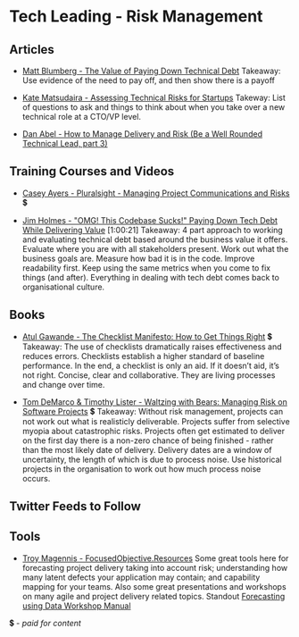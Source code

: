 # Tech Leading - Risk Management

## Articles

- [Matt Blumberg - The Value of Paying Down Technical Debt](https://www.onlyonceblog.com/2012/11/the-value-of-paying-down-technical-debt)
Takeaway: Use evidence of the need to pay off, and then show there is a payoff

- [Kate Matsudaira - Assessing Technical Risks for Startups](http://katemats.com/assessing-technical-risks-for-startups-new-tech-leader-series/)
Takeway: List of questions to ask and things to think about when you take over a new technical role at a CTO/VP level.

- [Dan Abel - How to Manage Delivery and Risk (Be a Well Rounded Technical Lead, part 3)](http://www.engineeringandcareering.co.uk/2014/05/how-to-be-well-rounded-delivery-risk.html)

## Training Courses and Videos

- [Casey Ayers - Pluralsight - Managing Project Communications and Risks](https://app.pluralsight.com/library/courses/project-communications-risks-managing) 💲

- [Jim Holmes - "OMG! This Codebase Sucks!" Paying Down Tech Debt While Delivering Value](https://www.youtube.com/watch?v=InCmGFSA3JM) [1:00:21]
Takeaway: 4 part approach to working and evaluating technical debt based around the business value it offers. Evaluate where you are with all stakeholders present. Work out what the business goals are. Measure how bad it is in the code. Improve readability first. Keep using the same metrics when you come to fix things (and after). Everything in dealing with tech debt comes back to organisational culture.

## Books

- [Atul Gawande - The Checklist Manifesto: How to Get Things Right](https://www.amazon.co.uk/Checklist-Manifesto-Things-Right-Gawande/dp/1846683149) 💲
Takeaway: The use of checklists dramatically raises effectiveness and reduces errors. Checklists establish a higher standard of baseline performance. In the end, a checklist is only an aid. If it doesn’t aid, it’s not right. Concise, clear and collaborative. They are living processes and change over time.

- [Tom DeMarco & Timothy Lister - Waltzing with Bears: Managing Risk on Software Projects](https://www.amazon.co.uk/Waltzing-Bears-Managing-Software-Projects/dp/0932633609) 💲
Takeaway: Without risk management, projects can not work out what is realisticly deliverable. Projects suffer from selective myopia about catastrophic risks. Projects often get estimated to deliver on the first day there is a non-zero chance of being finished - rather than the most likely date of delivery. Delivery dates are a window of uncertainty, the length of which is due to process noise. Use historical projects in the organisation to work out how much process noise occurs. 

## Twitter Feeds to Follow

## Tools
- [Troy Magennis - FocusedObjective.Resources](https://github.com/FocusedObjective/FocusedObjective.Resources)
Some great tools here for forecasting project delivery taking into account risk; understanding how many latent defects your application may contain; and capability mapping for your teams. Also some great presentations and workshops on many agile and project delivery related topics. Standout [Forecasting using Data Workshop Manual](https://github.com/FocusedObjective/FocusedObjective.Resources/blob/master/Presentations/Forecasting%20using%20Data%20Workshop%20Manual%20v3.pdf)


💲 - *paid for content*